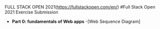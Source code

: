 FULL STACK OPEN 2021(https://fullstackopen.com/en/)
#Full Stack Open 2021 Exercise Submission

- **Part 0: fundamentals of Web apps**
  -[Web Sequence Diagram]
